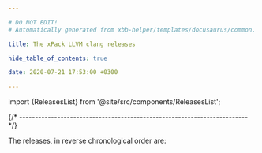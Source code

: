 ```yaml
---

# DO NOT EDIT!
# Automatically generated from xbb-helper/templates/docusaurus/common.

title: The xPack LLVM clang releases

hide_table_of_contents: true

date: 2020-07-21 17:53:00 +0300

---
```


import {ReleasesList} from '@site/src/components/ReleasesList';

{/* ------------------------------------------------------------------------ */}

The releases, in reverse chronological order are:

<ReleasesList />
